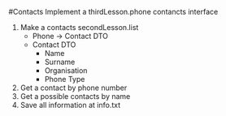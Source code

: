 #Contacts
Implement a thirdLesson.phone contancts interface
1. Make a contacts secondLesson.list
    - Phone -> Contact DTO
    - Contact DTO
      - Name
      - Surname
      - Organisation
      - Phone Type
2. Get a contact by phone number
3. Get a possible contacts by name
4. Save all information at info.txt